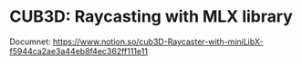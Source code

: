 # CUB3D: Raycasting with MLX library

Documnet: https://www.notion.so/cub3D-Raycaster-with-miniLibX-f5944ca2ae3a44eb8f4ec362ff111e11
